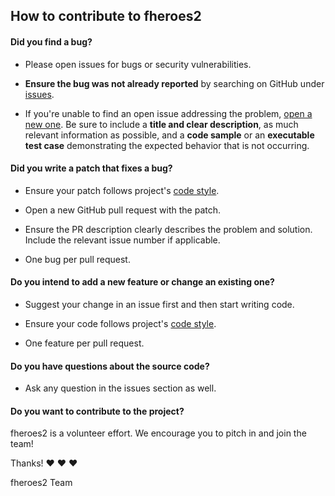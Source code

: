 ## How to contribute to fheroes2

#### **Did you find a bug?**

* Please open issues for bugs or security vulnerabilities.

* **Ensure the bug was not already reported** by searching on GitHub under [issues](https://github.com/ihhub/fheroes2/issues).

* If you're unable to find an open issue addressing the problem, [open a new one](https://github.com/ihhub/fheroes2/issues/new). Be sure to include a **title and clear description**, as much relevant information as possible, and a **code sample** or an **executable test case** demonstrating the expected behavior that is not occurring.

#### **Did you write a patch that fixes a bug?**

* Ensure your patch follows project's [code style](https://github.com/ihhub/fheroes2/wiki/Code-style).

* Open a new GitHub pull request with the patch.

* Ensure the PR description clearly describes the problem and solution. Include the relevant issue number if applicable.

* One bug per pull request. 

#### **Do you intend to add a new feature or change an existing one?**

* Suggest your change in an issue first and then start writing code.

* Ensure your code follows project's [code style](https://github.com/ihhub/fheroes2/wiki/Code-style).

* One feature per pull request. 

#### **Do you have questions about the source code?**

* Ask any question in the issues section as well. 

#### **Do you want to contribute to the project?**

fheroes2 is a volunteer effort. We encourage you to pitch in and join the team!

Thanks! :heart: :heart: :heart:

fheroes2 Team
